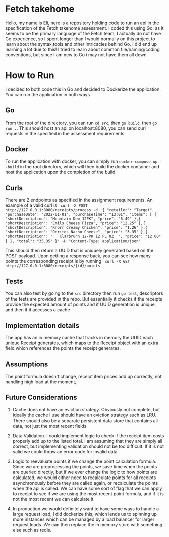# Fetch takehome

Hello, my name is Eli, here is a repository holding code to run an api in the specification of the Fetch takehome assessment. I coded this using Go, as it seems to be the primary language of the Fetch team, I actually do not have Go experience, so I spent longer than I would normally on this project to learn about the syntax,tools and other intricacies behind Go. I did end up learning a lot due to this! I tried to learn about common file/naming/coding conventions, but since I am new to Go i may not have them all down.

# How to Run

I decided to both code this in Go and decided to Dockerize the application. You can run the application in both ways

## Go

From the root of the directory, you can run `cd src`, then `go build`, then `go run .`. This should host an api on localhost:8080, you can send curl requests in the specified in the assessment requirements


## Docker

To run the application with docker, you can simply run `docker-compose up --build` in the root directory, which will then build the docker container and host the application upon the completion of the build.

## Curls

There are 2 endpoints as specified in the assignment requirements. An example of a valid curl is  ` curl -X POST http://127.0.0.1:8080/receipts/process -d '{ "retailer": "Target", "purchaseDate": "2022-01-01", "purchaseTime": "13:01", "items": [ { "shortDescription": "Mountain Dew 12PK", "price": "6.49" },{ "shortDescription": "Emils Cheese Pizza", "price": "12.25" },{ "shortDescription": "Knorr Creamy Chicken", "price": "1.26" },{ "shortDescription": "Doritos Nacho Cheese", "price": "3.35" },{ "shortDescription": "   Klarbrunn 12-PK 12 FL OZ  ", "price": "12.00" } ], "total": "35.35" }' -H "Content-Type: application/json"`


This should then return a UUID that is uniquely generated based on the POST payload. 
Upon getting a response back, you can see how many points the corresponding receipt is by running ` curl -X GET http://127.0.0.1:8080/receipts/{id}/points`

## Tests

You can also test by going to the `src` directory then run `go test`, descriptors of the tests are provided in the repo. But essentially it checks if the receipts provide the expected amount of points and if UUID generation is unique, and then if it accesses a cache

## Implementation details

The app has an in memory cache that tracks in memory the UUID each unique Receipt generates, which maps to the Receipt object with an extra field which references the points the receipt generates.

## Assumptions

The point formula doesn't change, receipt item prices add up correctly, not handling high load at the moment,

## Future Considerations

1. Cache does not have an eviction strategy. Obviously not complete, but ideally the cache I use should have an eviction strategy such as LRU. There should also be a separate persistent data store that contains all data, not just the most recent fields

2. Data Validation. I could implement logic to check if the receipt item costs properly add up to the listed total. I am assuming that they are simply all correct, but implementing validation should not be too difficult. If it is not valid we could throw an error code for invalid data

3. Logic to reevaluate points if we change the point calculation formula. Since we are preprocessing the points, we save time when the points are queried directly, but if we ever change the logic to how points are calculated, we would either need to recalculate points for all receipts asynchronously before they are called again, or recalculate the points when the api is called. We can have some sort of flag that we can apply to receipt to see if we are using the most recent point formula, and if it is not the most recent we can calculate it.

4. In production we would definitely want to have some ways to handle a large request load, I did dockerize this, which lends us to spinning up more instances which can be managed by a load balancer for larger request loads. We can then replace the in memory store with something else such as redis.
